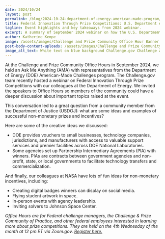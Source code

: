 ```yaml
---
date: 2024/10/24
layout: post
permalink: /blog/2024-10-24-department-of-energy-american-made-program/
title: Federal Innovation Through Prize Competitions: U.S. Department of Energy’s American-Made Program
tagline: Event highlights and key takeaways from 2024 webinar.
excerpt: A summary of September 2024 webinar on how the U.S. Department of Energy is using prize competitions to drive innovation and solve problems.
author: Katherine Kempe
image: /assets/images/Challenge and Prize Community Office Hour Banner v2.png
post-body-content-uploads: /assets/images/Challenge and Prize Community Office Hour Banner v2.png
image_alt_text: White text on blue background Challenge.gov Challenge and Prize Community Office Hours Learn. Share. Connect.
---
```

<p>At the Challenge and Prize Community Office Hours in September 2024, we held an Ask Me Anything (AMA) with representatives from the Department of Energy (DOE) American-Made Challenges program. The Challenge.gov team recently hosted a webinar on Federal Innovation Through Prize Competitions with our colleagues at the Department of Energy. We invited the speakers to Office Hours so members of the community could have a deeper discussion about important topics raised at the event.</p>

<p>This conversation led to a great question from a community member from the Department of Justice (USDOJ): what are some ideas and examples of successful non-monetary prizes and incentives?</p> 
<p>Here are some of the creative ideas we discussed: 
<ul>
<li>DOE provides vouchers to small businesses, technology companies, jurisdictions, and manufacturers with access to valuable support services and premier facilities across DOE National Laboratories.</li>
<li>Some agencies set up Partnership Intermediary Agreements (PIA) with winners. PIAs are contracts between government agencies and non-profit, state, or local governments to facilitate technology transfers and commercialization.</li>
</ul>
</p>
<p>And finally, our colleagues at NASA have lots of fun ideas for non-monetary incentives, including:
  <ul>
<li>Creating digital badges winners can display on social media.</li> 
<li>Flying student artwork in space.</li>
<li>In-person events with agency leadership.</li>
<li>Inviting solvers to Johnson Space Center.</li>
  </ul>
  </p>

<p><em>Office Hours are for Federal challenge managers, the Challenge & Prize Community of Practice, and other federal employees interested in learning more about prize competitions. They are held on the 4th Wednesday of the month at 12 pm ET via Zoom.gov. <a href="https://gsa.zoomgov.com/meeting/register/vJIscOuurjkuGRsY2rziMZDcn5cGAVax8XM#/registration">Register here.</a></em></p>
